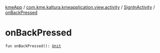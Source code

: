 [kmeApp](../../index.md) / [com.kme.kaltura.kmeapplication.view.activity](../index.md) / [SignInActivity](index.md) / [onBackPressed](./on-back-pressed.md)

# onBackPressed

`fun onBackPressed(): `[`Unit`](https://kotlinlang.org/api/latest/jvm/stdlib/kotlin/-unit/index.html)